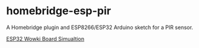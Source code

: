 # homebridge-esp-pir

A Homebridge plugin and ESP8266/ESP32 Arduino sketch for a PIR sensor.

[ESP32 Wowki Board Simualtion](https://wokwi.com/projects/392411795198454785)